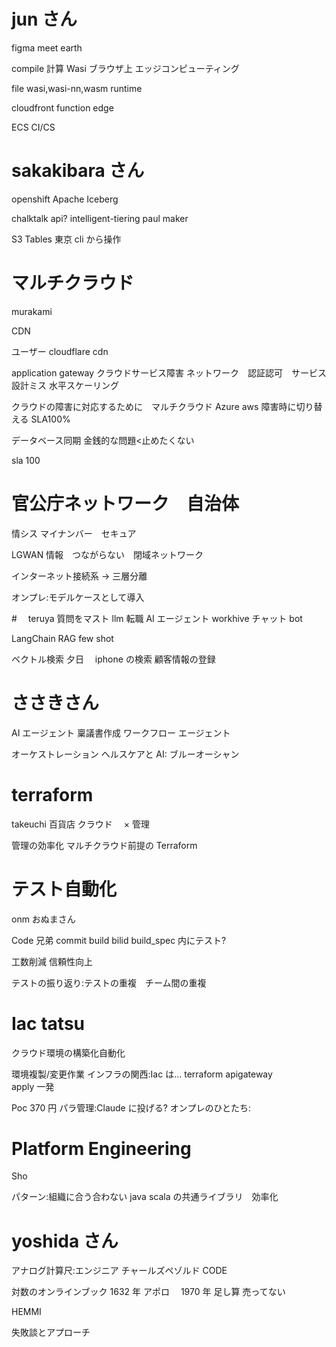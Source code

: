 # jun さん

figma
meet
earth

compile
計算
Wasi
ブラウザ上
エッジコンピューティング

file wasi,wasi-nn,wasm runtime

cloudfront function edge

ECS CI/CS

# sakakibara さん

openshift
Apache Iceberg

chalktalk api?
intelligent-tiering
paul maker

S3 Tables 東京
cli から操作

# マルチクラウド

murakami

CDN

ユーザー cloudflare cdn

application gateway クラウドサービス障害
ネットワーク　認証認可　サービス設計ミス
水平スケーリング

クラウドの障害に対応するために　マルチクラウド
Azure aws
障害時に切り替える
SLA100%

データベース同期
金銭的な問題<止めたくない

sla 100

# 官公庁ネットワーク　自治体

情シス
マイナンバー　セキュア

LGWAN 情報　つながらない　閉域ネットワーク

インターネット接続系
→ 三層分離

オンプレ:モデルケースとして導入

#　 teruya
質問をマスト
llm
転職 AI エージェント
workhive
チャット bot

LangChain
RAG
few shot

ベクトル検索 夕日　 iphone の検索
顧客情報の登録

# ささきさん

AI エージェント
稟議書作成
ワークフロー
エージェント

オーケストレーション
ヘルスケアと AI: ブルーオーシャン

# terraform

takeuchi
百貨店
クラウド　 × 管理

管理の効率化
マルチクラウド前提の Terraform

# テスト自動化

onm おぬまさん

Code 兄弟
commit build bilid build_spec 内にテスト?

工数削減
信頼性向上

テストの振り返り:テストの重複　チーム間の重複

# Iac tatsu

クラウド環境の構築化自動化

環境複製/変更作業
インフラの関西:Iac は...
terraform apigateway  
apply 一発

Poc 370 円
パラ管理:Claude に投げる?
オンプレのひとたち:

# Platform Engineering

Sho

パターン:組織に合う合わない java scala の共通ライブラリ　効率化

# yoshida さん

アナログ計算尺:エンジニア
チャールズペゾルド
CODE

対数のオンラインブック
1632 年
アポロ　 1970 年
足し算
売ってない

HEMMI

失敗談とアプローチ

